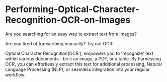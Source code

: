 # Performing-Optical-Character-Recognition-OCR-on-Images

Are you searching for an easy way to extract text from images?

Are you tired of transcribing manually? Try out OCR!

Optical Character Recognition(OCR ), empowers you to 'recognize' text within various documents—be it an image, a PDF, or a table. By harnessing OCR, you can effortlessly extract this text for additional processing, Natural Language Processing (NLP), or seamless integration into your regular workflow.
